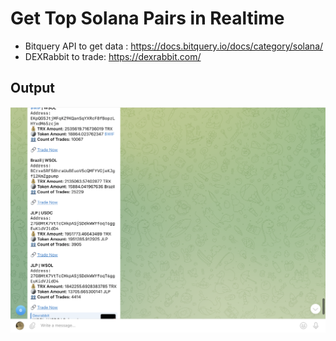 # Get Top Solana Pairs in Realtime

- Bitquery API to get data : https://docs.bitquery.io/docs/category/solana/
- DEXRabbit to trade: https://dexrabbit.com/

## Output

![](/image.png)
